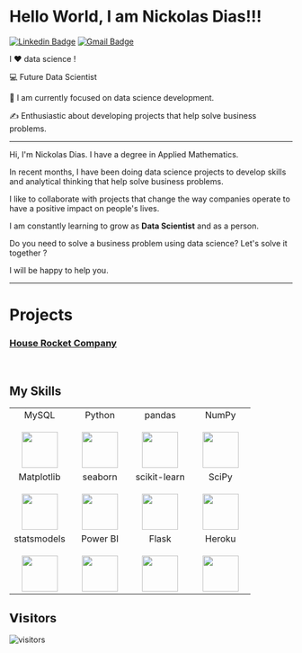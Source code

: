 # Hello World, I am Nickolas Dias!!!

 [![Linkedin Badge](https://img.shields.io/badge/-nickolasdias-blue?style=flat-square&logo=Linkedin&logoColor=white&link=https://www.linkedin.com/in/nickolasdias/)](https://www.linkedin.com/in/nickolas-leit%C3%A3o-dias-691544193/) [![Gmail Badge](https://img.shields.io/badge/-nickolas.leitao@gmail.com-c14438?style=flat-square&logo=Gmail&logoColor=white&link=mailto:nickolas.leitao@gmail.com)](mailto:nickolas.leitao@gmail.com)


I ❤️ data science !

:computer: Future Data Scientist 

:vulcan_salute: I am currently  focused on data science development.

:writing_hand: Enthusiastic about developing projects that help solve business problems.

---

Hi, I'm Nickolas Dias. I have a degree in Applied Mathematics.

In recent months, I have been doing data science projects to develop skills and analytical thinking that help solve business problems.

I like to collaborate with projects that change the way companies operate to have a positive impact on people's lives.

I am constantly learning to grow as **Data Scientist** and as a person.

Do you need to solve a business problem using data science? Let's solve it together ?

I will be happy to help you.

---

# Projects

### [House Rocket Company](https://github.com/nickolasdias/houserocketcompany)

<br>

## My Skills

<table>
  <tbody>
    <tr valign="top">
      <td width="25%" align="center">
        <span>MySQL</span><br><br>
        <img height="64px" src="https://cdn.svgporn.com/logos/mysql.svg">
      </td>
      <td width="25%" align="center">
        <span>Python</span><br><br>
        <img height="64px" src="https://cdn.svgporn.com/logos/python.svg">
      </td>
      <td width="25%" align="center">
        <span>pandas</span><br><br>
        <img height="64px" src="https://pandas.pydata.org/static/img/pandas.svg">
      </td>
      <td width="25%" align="center">
        <span>NumPy</span><br><br>
        <img height="64px" src="https://numpy.org/images/logos/numpy.svg">
      </td>
    </tr>
    <tr valign="top">
      <td width="25%" align="center">
        <span>Matplotlib</span><br><br>
        <img height="64px" src="https://matplotlib.org/_images/sphx_glr_logos2_001.png">
      </td>
      <td width="25%" align="center">
        <span>seaborn</span><br><br>
        <img height="64px" src="https://seaborn.pydata.org/_static/logo-wide-lightbg.svg">
      </td>
      <td width="25%" align="center">
        <span>scikit-learn</span><br><br>
        <img height="64px" src="https://scikit-learn.org/stable/_images/scikit-learn-logo-notext.png">
      </td>
      <td width="25%" align="center">
        <span>SciPy</span><br><br>
        <img height="64px" src="https://bids.berkeley.edu/sites/default/files/styles/450x254/public/projects/scipy_logo_450x254.png?itok=kcdZBxrP">
      </td>
    <tr valign="top">
      <td width="25%" align="center">
        <span>statsmodels</span><br><br>
        <img height="64px" src="https://www.statsmodels.org/stable/_images/statsmodels-logo-v2.svg">
      </td>
      <td width="25%" align="center">
        <span>Power BI</span><br><br>
        <img height="64px" src="https://uploaddeimagens.com.br/images/002/851/738/full/powerbi_logo.png?1598489763">
      </td>
      <td width="25%" align="center">
        <span>Flask</span><br><br>
        <img height="64px" src="https://flask.palletsprojects.com/en/1.1.x/_images/flask-logo.png">
      </td>
      <td width="25%" align="center">
        <span>Heroku</span><br><br>
        <img height="64px" src="https://blog.4linux.com.br/wp-content/uploads/2018/01/Heroku.png">
      </td>
    </tr>
  </tbody>
</table>

## 𝗩𝗶𝘀𝗶tors

![visitors](https://visitor-badge.glitch.me/badge?page_id=nickolasdias.nickolasdias)
